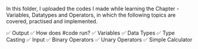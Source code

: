 In this folder, I uploaded the codes I made while learning the Chapter - Variables, Datatypes and Operators, in which the following topics are covered, practised and implemented.

✅ Output
✅ How does #code run?
✅ Variables
✅ Data Types
✅ Type Casting
✅ Input
✅ Binary Operators
✅ Unary Operators
✅ Simple Calculator
